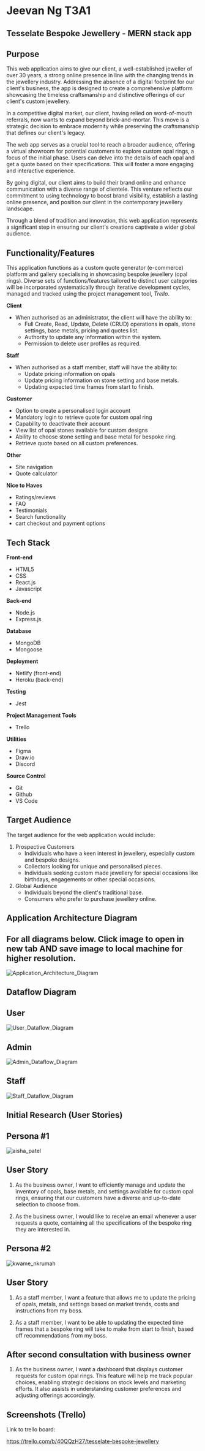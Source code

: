 # Jeevan Ng T3A1

## Tesselate Bespoke Jewellery - MERN stack app 

## Purpose 

This web application aims to give our client, a well-established jeweller of over 30 years, a strong online presence in line with the changing trends in the jewellery industry. Addressing the absence of a digital footprint for our client's business, the app is designed to create a comprehensive platform showcasing the timeless craftsmanship and distinctive offerings of our client's custom jewellery.

In a competitive digital market, our client, having relied on word-of-mouth referrals, now wants to expand beyond brick-and-mortar. This move is a strategic decision to embrace modernity while preserving the craftsmanship that defines our client's legacy.

The web app serves as a crucial tool to reach a broader audience, offering a virtual showroom for potential customers to explore custom opal rings, a focus of the initial phase. Users can delve into the details of each opal and get a quote based on their specifications. This will foster a more engaging and interactive experience.

By going digital, our client aims to build their brand online and enhance communication with a diverse range of clientele. This venture reflects our commitment to using technology to boost brand visibility, establish a lasting online presence, and position our client in the contemporary jewellery landscape.

Through a blend of tradition and innovation, this web application represents a significant step in ensuring our client's creations captivate a wider global audience.

## Functionality/Features 

This application functions as a custom quote generator (e-commerce) platform and gallery specialising in showcasing bespoke jewellery (opal rings). Diverse sets of functions/features tailored to distinct user categories will be incorporated systematically through iterative development cycles, managed and tracked using the project management tool, *Trello*. 

**Client**
- When authorised as an administrator, the client will have the ability to: 
    - Full Create, Read, Update, Delete (CRUD) operations in opals, stone settings, base metals, pricing and quotes list. 
    - Authority to update any information within the system. 
    - Permission to delete user profiles as required. 

**Staff**
- When authorised as a staff member, staff will have the ability to: 
    - Update pricing information on opals
    - Update pricing information on stone setting and base metals. 
    - Updating expected time frames from start to finish. 

**Customer**
- Option to create a personalised login account
- Mandatory login to retrieve quote for custom opal ring
- Capability to deactivate their account 
- View list of opal stones available for custom designs
- Ability to choose stone setting and base metal for bespoke ring.
- Retrieve quote based on all custom preferences.

**Other**
- Site navigation 
- Quote calculator 

**Nice to Haves**
- Ratings/reviews
- FAQ
- Testimonials
- Search functionality
- cart checkout and payment options 

## Tech Stack

**Front-end**
- HTML5
- CSS 
- React.js 
- Javascript

**Back-end**
- Node.js
- Express.js

**Database**
- MongoDB
- Mongoose

**Deployment**
- Netlify (front-end)
- Heroku (back-end)

**Testing**
- Jest

**Project Management Tools**
- Trello

**Utilities**
- Figma
- Draw.io
- Discord

**Source Control**
- Git
- Github
- VS Code

## Target Audience

The target audience for the web application would include:

1. Prospective Customers
    - Individuals who have a keen interest in jewellery, especially custom and bespoke designs.
    - Collectors looking for unique and personalised pieces.
    - Individuals seeking custom made jewellery for special occasions like birthdays, engagements or other special occasions. 
2. Global Audience
    - Individuals beyond the client's traditional base. 
    - Consumers who prefer to purchase jewellery online. 

## Application Architecture Diagram

## For all diagrams below. Click image to open in new tab AND save image to local machine for higher resolution. 

![Application_Architecture_Diagram](./application_architecture_diagram/application_architecture_diagram.jpg)

## Dataflow Diagram

## User

![User_Dataflow_Diagram](./dataflow_diagrams/user_dataflow_diagram.jpg)

## Admin

![Admin_Dataflow_Diagram](./dataflow_diagrams/admin_dataflow_diagram.jpg)

## Staff

![Staff_Dataflow_Diagram](./dataflow_diagrams/staff_dataflow_diagram.jpg)

## Initial Research (User Stories)

## Persona #1

![aisha_patel](./personas/aisha_patel.jpg)

## User Story

1. As the business owner, I want to efficiently manage and update the inventory of opals, base metals, and settings available for custom opal rings, ensuring that our customers have a diverse and up-to-date selection to choose from.

3. As the business owner, I would like to receive an email whenever a user requests a quote, containing all the specifications of the bespoke ring they are interested in.

## Persona #2

![kwame_nkrumah](./personas/kwame_nkrumah.jpg)

## User Story

1. As a staff member, I want a feature that allows me to update the pricing of opals, metals, and settings based on market trends, costs and instructions from my boss. 

2. As a staff member, I want to be able to updating the expected time frames that a bespoke ring will take to make from start to finish, based off recommendations from my boss. 

## After second consultation with business owner

1. As the business owner, I want a dashboard that displays customer requests for custom opal rings. This feature will help me track popular choices, enabling strategic decisions on stock levels and marketing efforts. It also assists in understanding customer preferences and adjusting offerings accordingly.

## Screenshots (Trello)

Link to trello board: 

https://trello.com/b/40QQzH27/tesselate-bespoke-jewellery

